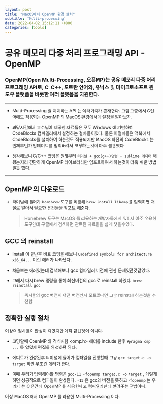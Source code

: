 ```yaml
---
layout: post
title: "MacOS에서 OpenMP 환경 설치"
subtitle: "Multi-processing"
date: 2022-04-02 15:12:11 +0800
categories: [tools]
---
```


# 공유 메모리 다중 처리 프로그래밍 API - OpenMP

### OpenMP(Open Multi-Processing, 오픈MP)는 공유 메모리 다중 처리 프로그래밍 API로, C, C++, 포트란 언어와, 유닉스 및 마이크로소프트 윈도우 플랫폼을 비롯한 여러 플랫폼을 지원한다.
***

* Multi-Processing 을 지지하는 API 는 여러가지가 존재한다. 그럼 그중에서 C언어에도 적응되는 OpenMP 의 MacOS 환경에서의 설정을 알아보자.

* 과당시간에서 교수님이 제공한 자료들은 모두 Windows 에 기반하여 CodeBlocks 컴파일러에서 설정하는 절차들이였다. 물론 이절차들은 맥북에서 CodeBlocks를 설치하여 하는것도 적용되지만 MacOS 버전의 CodeBlocks 는 언제부턴가 업데이트를 멈춰버려서 코딩하는것이 아주 불편했다.

* 생각해보니 C/C++ 코딩은 원래부터 `터미널 + gcc(g++)명령 + sublime 에디터` 해왔는지라 간단하게 OpenMP 라이브러리만 임포트하여서 하는것이 더욱 쉬운 방법일듯 했다.

***

## OpenMP 의 다운로드

* 터미널에 들어가 `homebrew` 도구를 리용해 `brew install libomp` 를 입력하면 저절로 알아서 필요한 문건들을 임포트 해준다.
    > Homebrew 도구는 MacOS 를 리용하는 개발자들에게 있어서 아주 유용한 도구인데 구글에서 검색하면 관련된 자료들을 쉽게 찾을수있다.

## GCC 의 reinstall

* Install 이 끝난후 바로 코딩을 해보니 `Undefined symbols for architecture x86_64...` 이런 에러가 나타낫다. 

* 처음보는 에러였는데 검색해보니 gcc 컴파일러 버전에 관한 문제였던것같았다.

* 그래서 다시 brew 명령을 통해 최신버전의 gcc 로 reinstall 하였다. `brew reinstall gcc`
    > 독자들의 gcc 버전이 어떤 버전인지 모르겠다면 그냥 reinstall 하는것을 추천함.

## 정확한 실행 절차

이상의 절차들이 완성이 되였지만 아직 끝난것이 아니다.
* 코딩할때 OpenMP 의 격식처럼 <omp.h> 헤더를 include 한후 `#pragma omp ...` 등 알맞게 편집을 완성하면 된다.

* 에디트가 완성된후 터미널에 들어가 컴파일을 진행할때 그냥 `gcc target.c -o target` 하면 무조건 에러가 뜬다.

* 이때 우리가 입력해야할 명령은 `gcc-11 -fopenmp target.c -o target` , 이렇게하면 성공적으로 컴파일이 완성된다. `-11` 은 gcc의 버전을 뜻하고 `-fopenmp` 는 우리가 쓴 C 문건에 OpenMP 를 사용한다고 컴파일러한테 알려주는 문법이다.


이상 MacOS 에서 OpenMP 를 리용한 Multi-Processing 이다.

